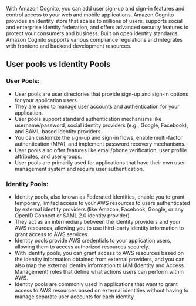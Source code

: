 With Amazon Cognito, you can add user sign-up and sign-in features and control access to your web and mobile applications. Amazon Cognito provides an identity store that scales to millions of users, supports social and enterprise identity federation, and offers advanced security features to protect your consumers and business. Built on open identity standards, Amazon Cognito supports various compliance regulations and integrates with frontend and backend development resources.

## User pools vs Identity Pools
### **User Pools**:
- User pools are user directories that provide sign-up and sign-in options for your application users.
- They are used to manage user accounts and authentication for your application.
- User pools support standard authentication mechanisms like username/password, social identity providers (e.g., Google, Facebook), and SAML-based identity providers.
- You can customize the sign-up and sign-in flows, enable multi-factor authentication (MFA), and implement password recovery mechanisms.
- User pools also offer features like email/phone verification, user profile attributes, and user groups.
- User pools are primarily used for applications that have their own user management system and require user authentication.

### **Identity Pools**:

- Identity pools, also known as Federated Identities, enable you to grant temporary, limited access to your AWS resources to users authenticated by external identity providers (like Amazon, Facebook, Google, or any OpenID Connect or SAML 2.0 identity provider).
- They act as an intermediary between the identity providers and your AWS resources, allowing you to use third-party identity information to grant access to AWS services.
- Identity pools provide AWS credentials to your application users, allowing them to access authorized resources securely.
- With identity pools, you can grant access to AWS resources based on the identity information obtained from external providers, and you can also map the external identity information to IAM (Identity and Access Management) roles that define what actions users can perform within AWS.
- Identity pools are commonly used in applications that want to grant access to AWS resources based on external identities without having to manage separate user accounts for each identity.